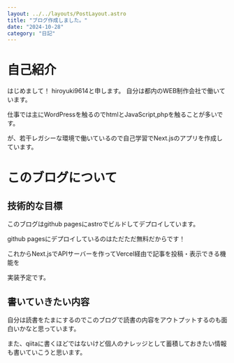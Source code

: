 ```yaml
---
layout: ../../layouts/PostLayout.astro
title: "ブログ作成しました。"
date: "2024-10-28"
category: "日記"
---
```


# 自己紹介

はじめまして！
hiroyuki9614と申します。
自分は都内のWEB制作会社で働いています。

仕事では主にWordPressを触るのでhtmlとJavaScript,phpを触ることが多いです。

が、若干レガシーな環境で働いているので自己学習でNext.jsのアプリを作成しています。

# このブログについて

## 技術的な目標

このブログはgithub pagesにastroでビルドしてデプロイしています。

github pagesにデプロイしているのはただただ無料だからです！

これからNext.jsでAPIサーバーを作ってVercel経由で記事を投稿・表示できる機能を

実装予定です。

## 書いていきたい内容

自分は読書をたまにするのでこのブログで読書の内容をアウトプットするのも面白いかなと思っています。

また、qiitaに書くほどではないけど個人のナレッジとして蓄積しておきたい情報も書いていこうと思います。
